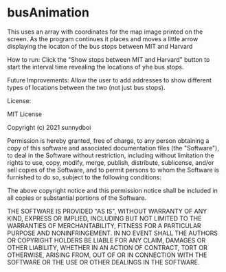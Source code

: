 # busAnimation

This uses an array with coordinates for the map image printed on the screen. As the program continues it places and moves a little arrow displaying the locaton of the bus stops between MIT and Harvard

How to run: Click the "Show stops between MIT and Harvard" button to start the interval time revealing the locations of yhe bus stops.

Future Improvements: Allow the user to add addresses to show different types of locations between the two (not just bus stops).

License:
  
MIT License

Copyright (c) 2021 sunnydboi

Permission is hereby granted, free of charge, to any person obtaining a copy
of this software and associated documentation files (the "Software"), to deal
in the Software without restriction, including without limitation the rights
to use, copy, modify, merge, publish, distribute, sublicense, and/or sell
copies of the Software, and to permit persons to whom the Software is
furnished to do so, subject to the following conditions:

The above copyright notice and this permission notice shall be included in all
copies or substantial portions of the Software.

THE SOFTWARE IS PROVIDED "AS IS", WITHOUT WARRANTY OF ANY KIND, EXPRESS OR
IMPLIED, INCLUDING BUT NOT LIMITED TO THE WARRANTIES OF MERCHANTABILITY,
FITNESS FOR A PARTICULAR PURPOSE AND NONINFRINGEMENT. IN NO EVENT SHALL THE
AUTHORS OR COPYRIGHT HOLDERS BE LIABLE FOR ANY CLAIM, DAMAGES OR OTHER
LIABILITY, WHETHER IN AN ACTION OF CONTRACT, TORT OR OTHERWISE, ARISING FROM,
OUT OF OR IN CONNECTION WITH THE SOFTWARE OR THE USE OR OTHER DEALINGS IN THE
SOFTWARE.
